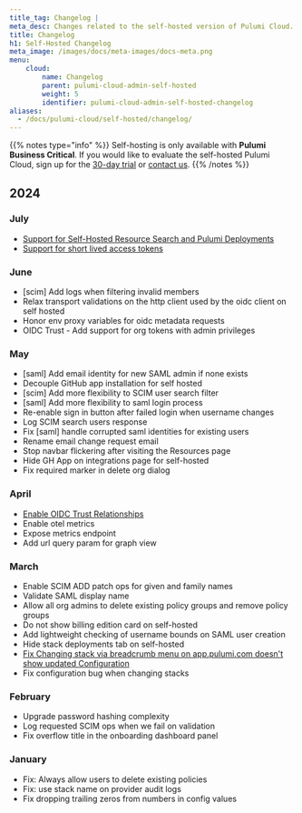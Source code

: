 ```yaml
---
title_tag: Changelog |
meta_desc: Changes related to the self-hosted version of Pulumi Cloud.
title: Changelog
h1: Self-Hosted Changelog
meta_image: /images/docs/meta-images/docs-meta.png
menu:
    cloud:
        name: Changelog
        parent: pulumi-cloud-admin-self-hosted
        weight: 5
        identifier: pulumi-cloud-admin-self-hosted-changelog
aliases:
  - /docs/pulumi-cloud/self-hosted/changelog/
---
```


{{% notes type="info" %}}
Self-hosting is only available with **Pulumi Business Critical**. If you would like to evaluate the self-hosted Pulumi Cloud, sign up for the [30-day trial](/product/self-hosted#self-hosted-trial) or [contact us](/contact/).
{{% /notes %}}

## 2024

### July

* [Support for Self-Hosted Resource Search and Pulumi Deployments](https://www.pulumi.com/blog/self-hosted-search-and-deploy/)
* [Support for short lived access tokens](https://www.pulumi.com/blog/short-lived-access-tokens/)

### June

* [scim] Add logs when filtering invalid members
* Relax transport validations on the http client used by the oidc client on self hosted
* Honor env proxy variables for oidc metadata requests
* OIDC Trust - Add support for org tokens with admin privileges

### May

* [saml] Add email identity for new SAML admin if none exists
* Decouple GitHub app installation for self hosted
* [scim] Add more flexibility to SCIM user search filter
* [saml] Add more flexibility to saml login process
* Re-enable sign in button after failed login when username changes
* Log SCIM search users response
* Fix [saml] handle corrupted saml identities for existing users
* Rename email change request email
* Stop navbar flickering after visiting the Resources page
* Hide GH App on integrations page for self-hosted
* Fix required marker in delete org dialog

### April

* [Enable OIDC Trust Relationships](/blog/oidc-trust-relationships/)
* Enable otel metrics
* Expose metrics endpoint
* Add url query param for graph view

### March

* Enable SCIM ADD patch ops for given and family names
* Validate SAML display name
* Allow all org admins to delete existing policy groups and remove policy groups
* Do not show billing edition card on self-hosted
* Add lightweight checking of username bounds on SAML user creation
* Hide stack deployments tab on self-hosted
* [Fix Changing stack via breadcrumb menu on app.pulumi.com doesn't show updated Configuration](https://github.com/pulumi/pulumi-cloud-requests/issues/200)
* Fix configuration bug when changing stacks

### February

* Upgrade password hashing complexity
* Log requested SCIM ops when we fail on validation
* Fix overflow title in the onboarding dashboard panel

### January

* Fix: Always allow users to delete existing policies
* Fix: use stack name on provider audit logs
* Fix dropping trailing zeros from numbers in config values
